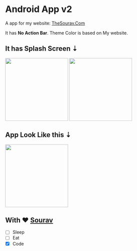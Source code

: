 # Android App v2

A app for my website: [TheSourav.Com](http://thesourav.com)

It has **No Action Bar**. Theme Color is based on My website.

## It has Splash Screen ⇣
<img src="https://github.com/souravm77/My_Android_App_v2/blob/master/screenshot/myappv2%20(1).jpg" width="200">  <img src="https://github.com/souravm77/My_Android_App_v2/blob/master/screenshot/myappv2%20(2).jpg" width="200">
## App Look Like this ⇣
<img src="https://github.com/souravm77/My_Android_App_v2/blob/master/screenshot/myappv2%20(3).jpg" width="200">

## With ❤️ [Sourav](http://thesourav.com)

- [ ] Sleep
- [ ] Eat
- [x] Code
